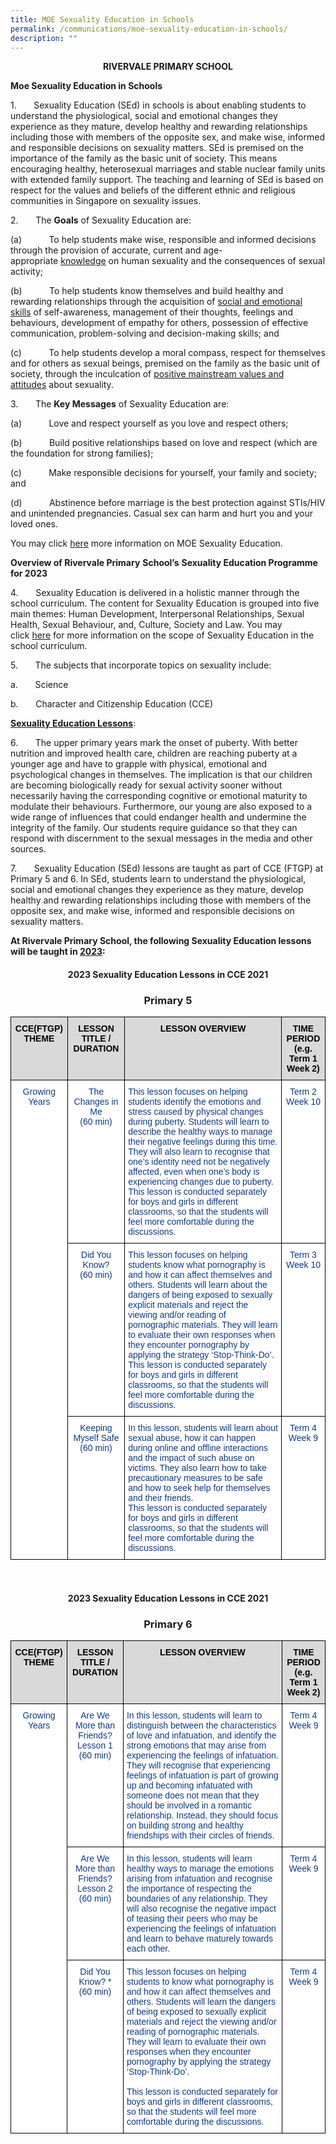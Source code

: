 ```yaml
---
title: MOE Sexuality Education in Schools
permalink: /communications/moe-sexuality-education-in-schools/
description: ""
---
```

<p style="text-align:center;"><b>RIVERVALE PRIMARY SCHOOL</b></p>

**Moe Sexuality Education in Schools**

1.       Sexuality Education (SEd) in schools is about enabling students to understand the physiological, social and emotional changes they experience as they mature, develop healthy and rewarding relationships including those with members of the opposite sex, and make wise, informed and responsible decisions on sexuality matters. SEd is premised on the importance of the family as the basic unit of society. This means encouraging healthy, heterosexual marriages and stable nuclear family units with extended family support. The teaching and learning of SEd is based on respect for the values and beliefs of the different ethnic and religious communities in Singapore on sexuality issues.

2.       The **Goals** of Sexuality Education are:

(a)           To help students make wise, responsible and informed decisions through the provision of accurate, current and age-appropriate <u>knowledge</u> on human sexuality and the consequences of sexual activity;

(b)           To help students know themselves and build healthy and rewarding relationships through the acquisition of <u>social and emotional skills</u> of self-awareness, management of their thoughts, feelings and behaviours, development of empathy for others, possession of effective communication, problem-solving and decision-making skills; and

(c)           To help students develop a moral compass, respect for themselves and for others as sexual beings, premised on the family as the basic unit of society, through the inculcation of <u>positive mainstream values and attitudes</u> about sexuality.

3.       The **Key Messages** of Sexuality Education are:

(a)           Love and respect yourself as you love and respect others;

(b)           Build positive relationships based on love and respect (which are the foundation for strong families);

(c)           Make responsible decisions for yourself, your family and society; and

(d)           Abstinence before marriage is the best protection against STIs/HIV and unintended pregnancies. Casual sex can harm and hurt you and your loved ones.

You may click [here](https://go.gov.sg/moe-sexuality-education) more information on MOE Sexuality Education.

**Overview of Rivervale Primary** **School’s** **Sexuality Education Programme for 2023**

4.       Sexuality Education is delivered in a holistic manner through the school curriculum. The content for Sexuality Education is grouped into five main themes: Human Development, Interpersonal Relationships, Sexual Health, Sexual Behaviour, and, Culture, Society and Law. You may click [here](https://go.gov.sg/moe-sexuality-education-scope) for more information on the scope of Sexuality Education in the school curriculum.

5.       The subjects that incorporate topics on sexuality include:

a.       Science

b.       Character and Citizenship Education (CCE)

**<u>Sexuality Education Lessons</u>**:

6.       The upper primary years mark the onset of puberty. With better nutrition and improved health care, children are reaching puberty at a younger age and have to grapple with physical, emotional and psychological changes in themselves. The implication is that our children are becoming biologically ready for sexual activity sooner without necessarily having the corresponding cognitive or emotional maturity to modulate their behaviours. Furthermore, our young are also exposed to a wide range of influences that could endanger health and undermine the integrity of the family. Our students require guidance so that they can respond with discernment to the sexual messages in the media and other sources.

7\.       Sexuality Education (SEd) lessons are taught as part of CCE (FTGP) at Primary 5 and 6. In SEd, students learn to understand the physiological, social and emotional changes they experience as they mature, develop healthy and rewarding relationships including those with members of the opposite sex, and make wise, informed and responsible decisions on sexuality matters. 

  

**At Rivervale Primary School, the following Sexuality Education lessons will be taught in <u>2023</u>:**

<h4 style="text-align:center;">2023 Sexuality Education Lessons in CCE 2021</h4>

<h3 style="text-align:center;">Primary 5</h3>

<style type="text/css">
.tg  {border-collapse:collapse;border-spacing:0;}
.tg td{border-color:black;border-style:solid;border-width:1px;font-family:Arial, sans-serif;font-size:14px;
  overflow:hidden;padding:10px 5px;word-break:normal;}
.tg th{border-color:black;border-style:solid;border-width:1px;font-family:Arial, sans-serif;font-size:14px;
  font-weight:normal;overflow:hidden;padding:10px 5px;word-break:normal;}
.tg .tg-vlyg{background-color:#D9D9D9;color:#0C3989;font-weight:bold;text-align:center;vertical-align:top}
.tg .tg-u2s6{background-color:#FFF;color:#0C3989;text-align:center;vertical-align:top}
.tg .tg-vvbc{background-color:#FFF;color:#0C3989;text-align:left;vertical-align:top}
</style>
<table class="tg">
<thead>
  <tr>
    <th class="tg-vlyg"><span style="color:black">CCE(FTGP) THEME</span></th>
    <th class="tg-vlyg"><span style="color:black">LESSON TITLE / DURATION</span></th>
    <th class="tg-vlyg"><span style="color:black">LESSON OVERVIEW</span></th>
    <th class="tg-vlyg"><span style="color:black">TIME PERIOD</span><br><span style="color:black">(e.g. Term 1 Week 2)</span></th>
  </tr>
</thead>
<tbody>
  <tr>
    <td class="tg-u2s6" rowspan="3">Growing Years</td>
    <td class="tg-u2s6">The Changes in Me<br>(60 min)</td>
    <td class="tg-vvbc">This lesson focuses on helping students identify the emotions and stress caused by physical changes during puberty. Students will learn to describe the healthy ways to manage their negative feelings during this time. They will also learn to recognise that one’s identity need not be negatively affected, even when one’s body is experiencing changes due to puberty.<br>This lesson is conducted separately for boys and girls in different classrooms, so that the students will feel more comfortable during the discussions.</td>
    <td class="tg-u2s6">Term 2 Week 10</td>
  </tr>
  <tr>
    <td class="tg-u2s6"> Did You Know?<br>(60 min)<br> </td>
    <td class="tg-vvbc">This lesson focuses on helping students know what pornography is and how it can affect themselves and others. Students will learn about the dangers of being exposed to sexually explicit materials and reject the viewing and/or reading of pornographic materials. They will learn to evaluate their own responses when they encounter pornography by applying the strategy ‘Stop-Think-Do’.<br>This lesson is conducted separately for boys and girls in different classrooms, so that the students will feel more comfortable during the discussions.</td>
    <td class="tg-u2s6">Term 3 Week 10</td>
  </tr>
  <tr>
    <td class="tg-u2s6">Keeping Myself Safe<br>(60 min)<br> </td>
    <td class="tg-vvbc">In this lesson, students will learn about sexual abuse, how it can happen during online and offline interactions and the impact of such abuse on victims. They also learn how to take precautionary measures to be safe and how to seek help for themselves and their friends.<br>This lesson is conducted separately for boys and girls in different classrooms, so that the students will feel more comfortable during the discussions.</td>
    <td class="tg-u2s6">Term 4 Week 9</td>
  </tr>
</tbody>
</table><br>

<h4 style="text-align:center;">2023 Sexuality Education Lessons in CCE 2021</h4>

<h3 style="text-align:center;">Primary 6</h3>

<style type="text/css">
.tg  {border-collapse:collapse;border-spacing:0;}
.tg td{border-color:black;border-style:solid;border-width:1px;font-family:Arial, sans-serif;font-size:14px;
  overflow:hidden;padding:10px 5px;word-break:normal;}
.tg th{border-color:black;border-style:solid;border-width:1px;font-family:Arial, sans-serif;font-size:14px;
  font-weight:normal;overflow:hidden;padding:10px 5px;word-break:normal;}
.tg .tg-vlyg{background-color:#D9D9D9;color:#0C3989;font-weight:bold;text-align:center;vertical-align:top}
.tg .tg-u2s6{background-color:#FFF;color:#0C3989;text-align:center;vertical-align:top}
.tg .tg-vvbc{background-color:#FFF;color:#0C3989;text-align:left;vertical-align:top}
</style>
<table class="tg">
<thead>
  <tr>
    <th class="tg-vlyg"><span style="color:black">CCE(FTGP) THEME</span></th>
    <th class="tg-vlyg"><span style="color:black">LESSON TITLE / DURATION</span></th>
    <th class="tg-vlyg"><span style="color:black">LESSON OVERVIEW</span></th>
    <th class="tg-vlyg"><span style="color:black">TIME PERIOD</span><br><span style="color:black">(e.g. Term 1 Week 2)</span></th>
  </tr>
</thead>
<tbody>
  <tr>
    <td class="tg-u2s6" rowspan="3">Growing Years</td>
    <td class="tg-u2s6">Are We More than Friends?<br>Lesson 1<br>(60 min)</td>
    <td class="tg-vvbc">In this lesson, students will learn to distinguish between the characteristics of love and infatuation, and identify the strong emotions that may arise from experiencing the feelings of infatuation. They will recognise that experiencing feelings of infatuation is part of growing up and becoming infatuated with someone does not mean that they should be involved in a romantic relationship. Instead, they should focus on building strong and healthy friendships with their circles of friends.</td>
    <td class="tg-u2s6">Term 4 Week 9</td>
  </tr>
  <tr>
    <td class="tg-u2s6">Are We More than Friends?<br>Lesson 2<br>(60 min)</td>
    <td class="tg-vvbc">In this lesson, students will learn healthy ways to manage the emotions arising from infatuation and recognise the importance of respecting the boundaries of any relationship. They will also recognise the negative impact of teasing their peers who may be experiencing the feelings of infatuation and learn to behave maturely towards each other.</td>
    <td class="tg-u2s6">Term 4 Week 9</td>
  </tr>
  <tr>
    <td class="tg-u2s6">Did You Know? *<br>(60 min)<br> <br> </td>
    <td class="tg-vvbc">This lesson focuses on helping students to know what pornography is and how it can affect themselves and others. Students will learn the dangers of being exposed to sexually explicit materials and reject the viewing and/or reading of pornographic materials. They will learn to evaluate their own responses when they encounter pornography by applying the strategy ‘Stop-Think-Do’.<br> <br>This lesson is conducted separately for boys and girls in different classrooms, so that the students will feel more comfortable during the discussions.</td>
    <td class="tg-u2s6">Term 4 Week 9</td>
  </tr>
</tbody>
</table>